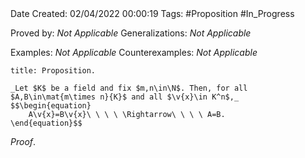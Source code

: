 <br />
<br />

Date Created: 02/04/2022 00:00:19
Tags: #Proposition #In_Progress

Proved by: _Not Applicable_
Generalizations: _Not Applicable_

Examples: _Not Applicable_
Counterexamples: _Not Applicable_

``` ad-Proposition
title: Proposition.

_Let $K$ be a field and fix $m,n\in\N$. Then, for all $A,B\in\mat{m\times n}{K}$ and all $\v{x}\in K^n$,_
$$\begin{equation}
    A\v{x}=B\v{x}\ \ \ \ \Rightarrow\ \ \ \ A=B.
\end{equation}$$

```

_Proof_. 
